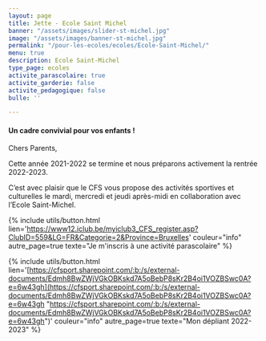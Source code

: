 ```yaml
---
layout: page
title: Jette - Ecole Saint Michel
banner: "/assets/images/slider-st-michel.jpg"
image: "/assets/images/banner-st-michel.jpg"
permalink: "/pour-les-ecoles/ecoles/Ecole-Saint-Michel/"
menu: true
description: Ecole Saint-Michel
type_page: ecoles
activite_parascolaire: true
activite_garderie: false
activite_pedagogique: false
bulle: ''

---
```

#### **Un cadre convivial pour vos enfants !**

Chers Parents,

Cette année 2021-2022 se termine et nous préparons activement la rentrée 2022-2023.

C’est avec plaisir que le CFS vous propose des activités sportives et culturelles le mardi, mercredi et jeudi après-midi en collaboration avec l’Ecole Saint-Michel.

{% include utils/button.html  
lien='https://www12.iclub.be/myiclub3_CFS_register.asp?ClubID=559&LG=FR&Categorie=2&Province=Bruxelles' couleur="info" autre_page=true texte="Je m'inscris à une activité parascolaire" %}

{% include utils/button.html lien='[https://cfsport.sharepoint.com/:b:/s/external-documents/Edmh8BwZWjVGkOBKskd7A5oBebP8sKr2B4oi1VOZBSwc0A?e=6w43gh](https://cfsport.sharepoint.com/:b:/s/external-documents/Edmh8BwZWjVGkOBKskd7A5oBebP8sKr2B4oi1VOZBSwc0A?e=6w43gh "https://cfsport.sharepoint.com/:b:/s/external-documents/Edmh8BwZWjVGkOBKskd7A5oBebP8sKr2B4oi1VOZBSwc0A?e=6w43gh")' couleur="info" autre_page=true texte="Mon dépliant 2022-2023" %}